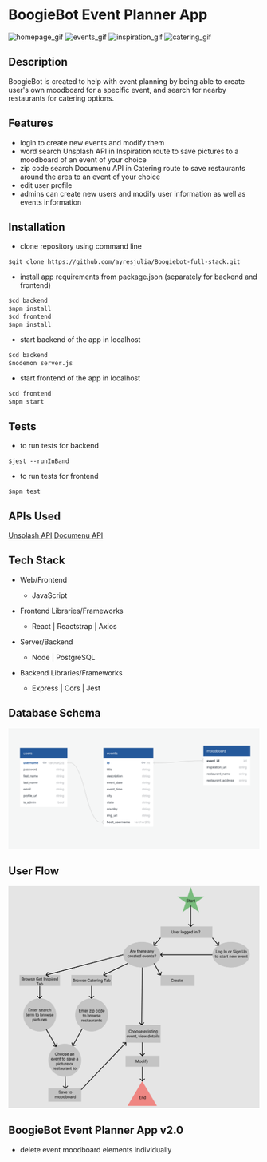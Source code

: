 # BoogieBot Event Planner App

![homepage_gif](./src/media/homepage.gif)
![events_gif](./src/media/events.gif)
![inspiration_gif](./src/media/inspiration.gif)
![catering_gif](./src/media/catering.gif)

## Description

BoogieBot is created to help with event planning by being able to create user's own moodboard for a specific event, and search for nearby restaurants for catering options.

## Features

- login to create new events and modify them
- word search Unsplash API in Inspiration route to save pictures to a moodboard of an event of your choice
- zip code search Documenu API in Catering route to save restaurants around the area to an event of your choice
- edit user profile
- admins can create new users and modify user information as well as events information

## Installation

- clone repository using command line
  
```terminal
$git clone https://github.com/ayresjulia/Boogiebot-full-stack.git
```

- install app requirements from package.json (separately for backend and frontend)

```terminal
$cd backend
$npm install
$cd frontend
$npm install
```

- start backend of the app in localhost

```terminal
$cd backend
$nodemon server.js
```

- start frontend of the app in localhost

```terminal
$cd frontend
$npm start
```

## Tests

- to run tests for backend
  
```terminal
$jest --runInBand
```

- to run tests for frontend
  
```terminal
$npm test
```

## APIs Used

[Unsplash API](https://api.unsplash.com)
[Documenu API](https://api.documenu.com)

## Tech Stack

- Web/Frontend
  - JavaScript
  
- Frontend Libraries/Frameworks
  - React | Reactstrap | Axios
  
- Server/Backend
  - Node | PostgreSQL

- Backend Libraries/Frameworks
  - Express | Cors | Jest

## Database Schema

![db](./src/media/db.png)

## User Flow

![userflow](./src/media/userflow.png)

## BoogieBot Event Planner App v2.0

- delete event moodboard elements individually
